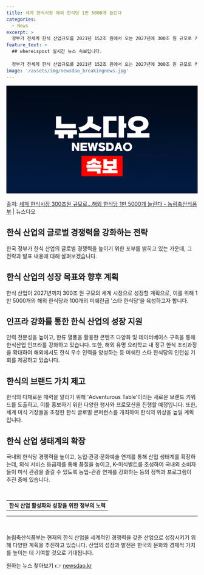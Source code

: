 ```yaml
---
title: 세계 한식시장 해외 한식당 1만 5000개 늘린다
categories:
  - News
excerpt: >
  정부가 전세계 한식 산업규모를 2021년 152조 원에서 오는 2027년에 300조 원 규모로 키우기로 했다…
feature_text: >
  ## whereispost 실시간 뉴스 속보입니다.

  정부가 전세계 한식 산업규모를 2021년 152조 원에서 오는 2027년에 300조 원 규모로 키우기로 했다…
image: '/assets/img/newsdao_breakingnews.jpg'
---
```


![뉴스다오 속보](/assets/img/newsdao_breakingnews.jpg)

<p>출처: <a href="https://newsdao.kr/3101" rel="dofollow">세계 한식시장 300조원 규모로…해외 한식당 1만 5000개 늘린다 - 농림축산식품부</a> | 뉴스다오</p>

<h2 data-ke-size="size26">한식 산업의 글로벌 경쟁력을 강화하는 전략</h2>

<p data-ke-size="size16">한국 정부가 한식 산업의 글로벌 경쟁력을 높이기 위한 포부를 밝히고 있는 가운데, 그 전략과 발표 내용에 대해 살펴보겠습니다.</p>

<h2 data-ke-size="size24">한식 산업의 성장 목표와 향후 계획</h2>

<p data-ke-size="size16">한식 산업이 2027년까지 300조 원 규모의 세계 시장으로 성장할 계획으로, 이를 위해 1만 5000개의 해외 한식당과 100개의 미쉐린급 '스타 한식당'을 육성하고자 합니다.</p>

<h2 data-ke-size="size24">인프라 강화를 통한 한식 산업의 성장 지원</h2>

<p data-ke-size="size16">인력 전문성을 높이고, 한류 열풍을 활용한 콘텐츠 다양화 및 데이터베이스 구축을 통해 한식산업 인프라를 강화하고 있습니다. 또한, 해외 유명 요리학교 내 정규 한식 조리과정을 확대하여 해외에서도 한식 우수 인력을 양성하는 등 미쉐린 스타 한식당의 인턴십 기회를 제공하고 있습니다.</p>

<h2 data-ke-size="size24">한식의 브랜드 가치 제고</h2>

<p data-ke-size="size16">한식의 다채로운 매력을 알리기 위해 'Adventurous Table'이라는 새로운 브랜드 키워드를 도출하고, 이를 홍보하기 위한 다양한 행사와 프로모션을 진행할 예정입니다. 또한, 세계 미식 거장들을 초청한 한식 글로벌 콘퍼런스를 개최하여 한식의 위상을 높일 계획입니다.</p>

<h2 data-ke-size="size24">한식 산업 생태계의 확장</h2>

<p data-ke-size="size16">국내외 한식당 경쟁력을 높이고, 농업·관광·문화예술 연계를 통해 산업 생태계를 확장하는데, 외식 서비스 등급제를 통해 품질을 높이고, K-미식벨트를 조성하여 국내외 소비자들이 미식 관광을 즐길 수 있도록 농업-관광 연계를 강화하는 등의 정책과 프로그램이 추진 중에 있습니다.</p>

<p data-ke-size="size16">&nbsp;</p>

<table style="width: 100%;">
<tbody>
<tr>
<td style="text-align: center; height: 17px;"><b>한식 산업 활성화와 성장을 위한 정부의 노력</b></td>
</tr>
</tbody>
</table>

<hr>

<p data-ke-size="size16">&nbsp;</p>

<p data-ke-size="size16">농림축산식품부는 현재의 한식 산업을 세계적인 경쟁력을 갖춘 산업으로 성장시키기 위해 다양한 계획을 추진하고 있습니다. 산업의 성장과 발전은 한국의 문화와 경제적 가치를 높이는 데 기여할 것으로 기대됩니다.</p> 

원하는 뉴스 찾아보기 👉 <a href="https://newsdao.kr" rel="dofollow">newsdao.kr</a>


